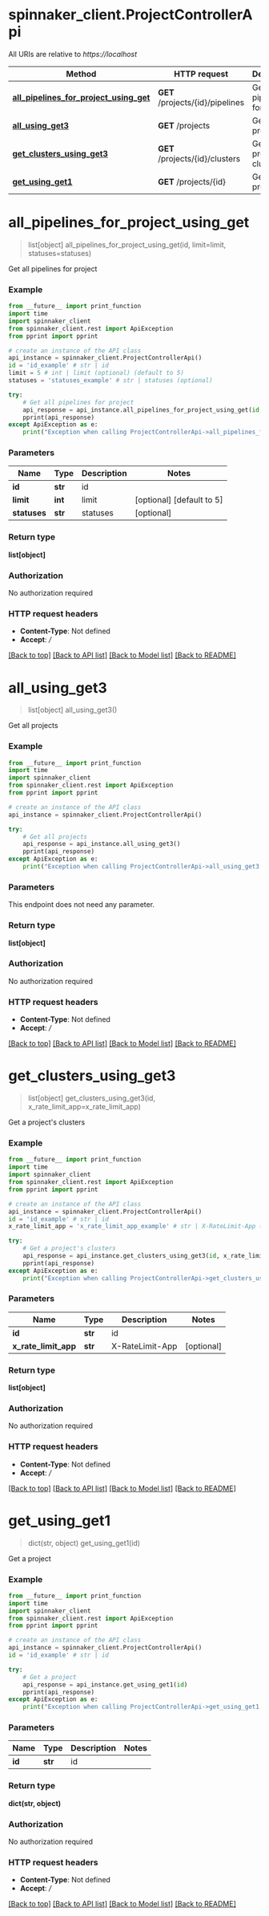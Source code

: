 # spinnaker_client.ProjectControllerApi

All URIs are relative to *https://localhost*

Method | HTTP request | Description
------------- | ------------- | -------------
[**all_pipelines_for_project_using_get**](ProjectControllerApi.md#all_pipelines_for_project_using_get) | **GET** /projects/{id}/pipelines | Get all pipelines for project
[**all_using_get3**](ProjectControllerApi.md#all_using_get3) | **GET** /projects | Get all projects
[**get_clusters_using_get3**](ProjectControllerApi.md#get_clusters_using_get3) | **GET** /projects/{id}/clusters | Get a project&#39;s clusters
[**get_using_get1**](ProjectControllerApi.md#get_using_get1) | **GET** /projects/{id} | Get a project


# **all_pipelines_for_project_using_get**
> list[object] all_pipelines_for_project_using_get(id, limit=limit, statuses=statuses)

Get all pipelines for project

### Example
```python
from __future__ import print_function
import time
import spinnaker_client
from spinnaker_client.rest import ApiException
from pprint import pprint

# create an instance of the API class
api_instance = spinnaker_client.ProjectControllerApi()
id = 'id_example' # str | id
limit = 5 # int | limit (optional) (default to 5)
statuses = 'statuses_example' # str | statuses (optional)

try:
    # Get all pipelines for project
    api_response = api_instance.all_pipelines_for_project_using_get(id, limit=limit, statuses=statuses)
    pprint(api_response)
except ApiException as e:
    print("Exception when calling ProjectControllerApi->all_pipelines_for_project_using_get: %s\n" % e)
```

### Parameters

Name | Type | Description  | Notes
------------- | ------------- | ------------- | -------------
 **id** | **str**| id | 
 **limit** | **int**| limit | [optional] [default to 5]
 **statuses** | **str**| statuses | [optional] 

### Return type

**list[object]**

### Authorization

No authorization required

### HTTP request headers

 - **Content-Type**: Not defined
 - **Accept**: */*

[[Back to top]](#) [[Back to API list]](../README.md#documentation-for-api-endpoints) [[Back to Model list]](../README.md#documentation-for-models) [[Back to README]](../README.md)

# **all_using_get3**
> list[object] all_using_get3()

Get all projects

### Example
```python
from __future__ import print_function
import time
import spinnaker_client
from spinnaker_client.rest import ApiException
from pprint import pprint

# create an instance of the API class
api_instance = spinnaker_client.ProjectControllerApi()

try:
    # Get all projects
    api_response = api_instance.all_using_get3()
    pprint(api_response)
except ApiException as e:
    print("Exception when calling ProjectControllerApi->all_using_get3: %s\n" % e)
```

### Parameters
This endpoint does not need any parameter.

### Return type

**list[object]**

### Authorization

No authorization required

### HTTP request headers

 - **Content-Type**: Not defined
 - **Accept**: */*

[[Back to top]](#) [[Back to API list]](../README.md#documentation-for-api-endpoints) [[Back to Model list]](../README.md#documentation-for-models) [[Back to README]](../README.md)

# **get_clusters_using_get3**
> list[object] get_clusters_using_get3(id, x_rate_limit_app=x_rate_limit_app)

Get a project's clusters

### Example
```python
from __future__ import print_function
import time
import spinnaker_client
from spinnaker_client.rest import ApiException
from pprint import pprint

# create an instance of the API class
api_instance = spinnaker_client.ProjectControllerApi()
id = 'id_example' # str | id
x_rate_limit_app = 'x_rate_limit_app_example' # str | X-RateLimit-App (optional)

try:
    # Get a project's clusters
    api_response = api_instance.get_clusters_using_get3(id, x_rate_limit_app=x_rate_limit_app)
    pprint(api_response)
except ApiException as e:
    print("Exception when calling ProjectControllerApi->get_clusters_using_get3: %s\n" % e)
```

### Parameters

Name | Type | Description  | Notes
------------- | ------------- | ------------- | -------------
 **id** | **str**| id | 
 **x_rate_limit_app** | **str**| X-RateLimit-App | [optional] 

### Return type

**list[object]**

### Authorization

No authorization required

### HTTP request headers

 - **Content-Type**: Not defined
 - **Accept**: */*

[[Back to top]](#) [[Back to API list]](../README.md#documentation-for-api-endpoints) [[Back to Model list]](../README.md#documentation-for-models) [[Back to README]](../README.md)

# **get_using_get1**
> dict(str, object) get_using_get1(id)

Get a project

### Example
```python
from __future__ import print_function
import time
import spinnaker_client
from spinnaker_client.rest import ApiException
from pprint import pprint

# create an instance of the API class
api_instance = spinnaker_client.ProjectControllerApi()
id = 'id_example' # str | id

try:
    # Get a project
    api_response = api_instance.get_using_get1(id)
    pprint(api_response)
except ApiException as e:
    print("Exception when calling ProjectControllerApi->get_using_get1: %s\n" % e)
```

### Parameters

Name | Type | Description  | Notes
------------- | ------------- | ------------- | -------------
 **id** | **str**| id | 

### Return type

**dict(str, object)**

### Authorization

No authorization required

### HTTP request headers

 - **Content-Type**: Not defined
 - **Accept**: */*

[[Back to top]](#) [[Back to API list]](../README.md#documentation-for-api-endpoints) [[Back to Model list]](../README.md#documentation-for-models) [[Back to README]](../README.md)

